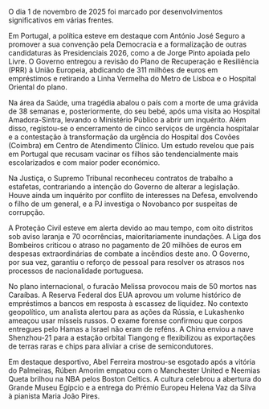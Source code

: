  O dia 1 de novembro de 2025 foi marcado por desenvolvimentos significativos em várias frentes.

Em Portugal, a política esteve em destaque com António José Seguro a promover a sua convenção pela Democracia e a formalização de outras candidaturas às Presidenciais 2026, como a de Jorge Pinto apoiada pelo Livre. O Governo entregou a revisão do Plano de Recuperação e Resiliência (PRR) à União Europeia, abdicando de 311 milhões de euros em empréstimos e retirando a Linha Vermelha do Metro de Lisboa e o Hospital Oriental do plano.

Na área da Saúde, uma tragédia abalou o país com a morte de uma grávida de 38 semanas e, posteriormente, do seu bebé, após uma visita ao Hospital Amadora-Sintra, levando o Ministério Público a abrir um inquérito. Além disso, registou-se o encerramento de cinco serviços de urgência hospitalar e a contestação à transformação da urgência do Hospital dos Covões (Coimbra) em Centro de Atendimento Clínico. Um estudo revelou que pais em Portugal que recusam vacinar os filhos são tendencialmente mais escolarizados e com maior poder económico.

Na Justiça, o Supremo Tribunal reconheceu contratos de trabalho a estafetas, contrariando a intenção do Governo de alterar a legislação. Houve ainda um inquérito por conflito de interesses na Defesa, envolvendo o filho de um general, e a PJ investiga o Novobanco por suspeitas de corrupção.

A Proteção Civil esteve em alerta devido ao mau tempo, com oito distritos sob aviso laranja e 70 ocorrências, maioritariamente inundações. A Liga dos Bombeiros criticou o atraso no pagamento de 20 milhões de euros em despesas extraordinárias de combate a incêndios deste ano. O Governo, por sua vez, garantiu o reforço de pessoal para resolver os atrasos nos processos de nacionalidade portuguesa.

No plano internacional, o furacão Melissa provocou mais de 50 mortos nas Caraíbas. A Reserva Federal dos EUA aprovou um volume histórico de empréstimos a bancos em resposta à escassez de liquidez. No contexto geopolítico, um analista alertou para as ações da Rússia, e Lukashenko ameaçou usar mísseis russos. O exame forense confirmou que corpos entregues pelo Hamas a Israel não eram de reféns. A China enviou a nave Shenzhou-21 para a estação orbital Tiangong e flexibilizou as exportações de terras raras e chips para aliviar a crise de semicondutores.

Em destaque desportivo, Abel Ferreira mostrou-se esgotado após a vitória do Palmeiras, Rúben Amorim empatou com o Manchester United e Neemias Queta brilhou na NBA pelos Boston Celtics. A cultura celebrou a abertura do Grande Museu Egípcio e a entrega do Prémio Europeu Helena Vaz da Silva à pianista Maria João Pires.